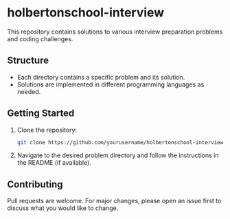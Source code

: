 # holbertonschool-interview

This repository contains solutions to various interview preparation problems and coding challenges.

## Structure

- Each directory contains a specific problem and its solution.
- Solutions are implemented in different programming languages as needed.

## Getting Started

1. Clone the repository:
    ```bash
    git clone https://github.com/yourusername/holbertonschool-interview.git
    ```
2. Navigate to the desired problem directory and follow the instructions in the README (if available).

## Contributing

Pull requests are welcome. For major changes, please open an issue first to discuss what you would like to change.
